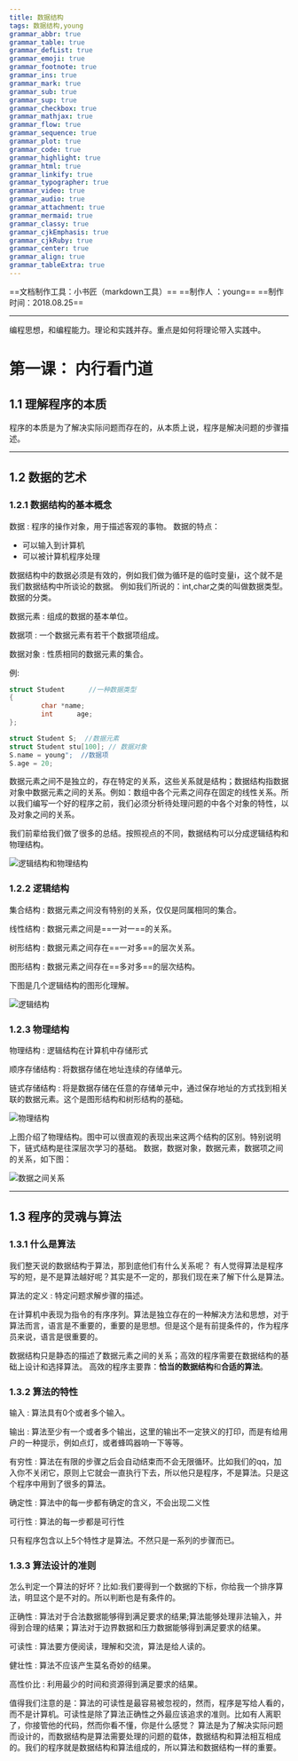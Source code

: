 ```yaml
---
title: 数据结构
tags: 数据结构,young
grammar_abbr: true
grammar_table: true
grammar_defList: true
grammar_emoji: true
grammar_footnote: true
grammar_ins: true
grammar_mark: true
grammar_sub: true
grammar_sup: true
grammar_checkbox: true
grammar_mathjax: true
grammar_flow: true
grammar_sequence: true
grammar_plot: true
grammar_code: true
grammar_highlight: true
grammar_html: true
grammar_linkify: true
grammar_typographer: true
grammar_video: true
grammar_audio: true
grammar_attachment: true
grammar_mermaid: true
grammar_classy: true
grammar_cjkEmphasis: true
grammar_cjkRuby: true
grammar_center: true
grammar_align: true
grammar_tableExtra: true
---
```

==文档制作工具：小书匠（markdown工具）==
==制作人     ：young==
==制作时间：2018.08.25==


----------

编程思想，和编程能力。理论和实践并存。重点是如何将理论带入实践中。

# 第一课： 内行看门道

## 1.1 理解程序的本质

程序的本质是为了解决实际问题而存在的，从本质上说，程序是解决问题的步骤描述。


----------


## 1.2 数据的艺术

### 1.2.1 数据结构的基本概念

数据
: 程序的操作对象，用于描述客观的事物。
数据的特点：
* 可以输入到计算机
* 可以被计算机程序处理

数据结构中的数据必须是有效的，例如我们做为循环是的临时变量i，这个就不是我们数据结构中所谈论的数据。
例如我们所说的：int,char之类的叫做数据类型。数据的分类。

数据元素
: 组成的数据的基本单位。

数据项
: 一个数据元素有若干个数据项组成。

数据对象
: 性质相同的数据元素的集合。

例:
``` cpp
struct Student      //一种数据类型
{
		char *name;
		int      age;
};

struct Student S;  //数据元素
struct Student stu[100]; // 数据对象
S.name = young";  //数据项
S.age = 20;
```
数据元素之间不是独立的，存在特定的关系，这些关系就是结构；数据结构指数据对象中数据元素之间的关系。例如：数组中各个元素之间存在固定的线性关系。所以我们编写一个好的程序之前，我们必须分析待处理问题的中各个对象的特性，以及对象之间的关系。

我们前辈给我们做了很多的总结。按照视点的不同，数据结构可以分成逻辑结构和物理结构。

![逻辑结构和物理结构](./images/逻辑结构和物理结构.jpg)

### 1.2.2 逻辑结构

集合结构
: 数据元素之间没有特别的关系，仅仅是同属相同的集合。

线性结构
: 数据元素之间是==一对一==的关系。

树形结构
: 数据元素之间存在==一对多==的层次关系。

图形结构
: 数据元素之间存在==多对多==的层次结构。

下图是几个逻辑结构的图形化理解。

![逻辑结构](./images/数据结构.jpg)


### 1.2.3 物理结构

物理结构
: 逻辑结构在计算机中存储形式

顺序存储结构
: 将数据存储在地址连续的存储单元。

链式存储结构
: 将是数据存储在任意的存储单元中，通过保存地址的方式找到相关联的数据元素。这个是图形结构和树形结构的基础。

![物理结构](./images/物理结构.jpg)

上图介绍了物理结构。图中可以很直观的表现出来这两个结构的区别。特别说明下，链式结构是往深层次学习的基础。
数据，数据对象，数据元素，数据项之间的关系，如下图：

![数据之间关系](./images/数据关系.jpg)


----------


## 1.3 程序的灵魂与算法

### 1.3.1 什么是算法

我们整天说的数据结构于算法，那到底他们有什么关系呢？
有人觉得算法是程序写的短，是不是算法越好呢？其实是不一定的，那我们现在来了解下什么是算法。

算法的定义
: 特定问题求解步骤的描述。

在计算机中表现为指令的有序序列。算法是独立存在的一种解决方法和思想，对于算法而言，语言是不重要的，重要的是思想。但是这个是有前提条件的，作为程序员来说，语言是很重要的。

数据结构只是静态的描述了数据元素之间的关系；高效的程序需要在数据结构的基础上设计和选择算法。
高效的程序主要靠：**恰当的数据结构**和**合适的算法**。

### 1.3.2 算法的特性

输入
: 算法具有0个或者多个输入。

输出
: 算法至少有一个或者多个输出，这里的输出不一定狭义的打印，而是有给用户的一种提示，例如点灯，或者蜂鸣器响一下等等。

有穷性
: 算法在有限的步骤之后会自动结束而不会无限循环。比如我们的qq，加入你不关闭它，原则上它就会一直执行下去，所以他只是程序，不是算法。只是这个程序中用到了很多的算法。

确定性
: 算法中的每一步都有确定的含义，不会出现二义性

可行性
: 算法的每一步都是可行性

只有程序包含以上5个特性才是算法。不然只是一系列的步骤而已。

### 1.3.3 算法设计的准则

怎么判定一个算法的好坏？比如:我们要得到一个数据的下标，你给我一个排序算法，明显这个是不对的。所以判断也是有条件的。

正确性
: 算法对于合法数据能够得到满足要求的结果;算法能够处理非法输入，并得到合理的结果；算法对于边界数据和压力数据能够得到满足要求的结果。

可读性
: 算法要方便阅读，理解和交流，算法是给人读的。

健壮性
: 算法不应该产生莫名奇妙的结果。

高性价比
: 利用最少的时间和资源得到满足要求的结果。

值得我们注意的是：算法的可读性是最容易被忽视的，然而，程序是写给人看的，而不是计算机。可读性是除了算法正确性之外最应该追求的准则。比如有人离职了，你接管他的代码，然而你看不懂，你是什么感觉？
算法是为了解决实际问题而设计的，而数据结构是算法需要处理的问题的载体，数据结构和算法相互相成的。我们的程序就是数据结构和算法组成的，所以算法和数据结构一样的重要。
